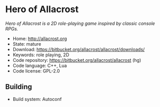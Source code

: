# Hero of Allacrost

_Hero of Allacrost is a 2D role-playing game inspired by classic console RPGs._

- Home: http://allacrost.org
- State: mature
- Download: https://bitbucket.org/allacrost/allacrost/downloads/
- Keywords: role playing, 2D
- Code repository: https://bitbucket.org/allacrost/allacrost (hg)
- Code language: C++, Lua
- Code license: GPL-2.0

## Building

- Build system: Autoconf
